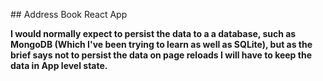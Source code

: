 ## Address Book React App

**I would normally expect to persist the data to a a database, such as MongoDB (Which I've been trying to learn as well as SQLite), but as the brief says not to persist the data on page reloads I will have to keep the data in App level state.**
